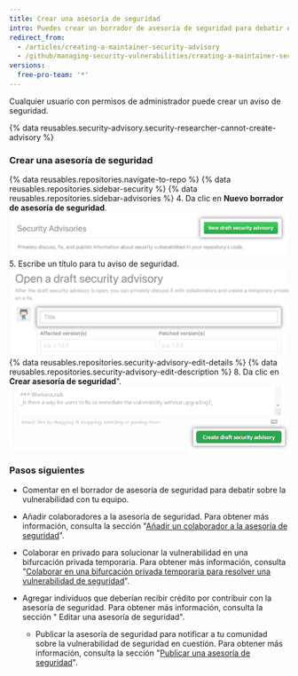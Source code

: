 ```yaml
---
title: Crear una asesoría de seguridad
intro: Puedes crear un borrador de asesoría de seguridad para debatir en privado y arreglar una vulnerabilidad de seguridad en tu proyecto de código abierto.
redirect_from:
  - /articles/creating-a-maintainer-security-advisory
  - /github/managing-security-vulnerabilities/creating-a-maintainer-security-advisory
versions:
  free-pro-team: '*'
---
```


Cualquier usuario con permisos de administrador puede crear un aviso de seguridad.

{% data reusables.security-advisory.security-researcher-cannot-create-advisory %}

### Crear una asesoría de seguridad

{% data reusables.repositories.navigate-to-repo %}
{% data reusables.repositories.sidebar-security %}
{% data reusables.repositories.sidebar-advisories %}
4. Da clic en **Nuevo borrador de asesoría de seguridad**. ![Botón Abrir aviso en borrador](/assets/images/help/security/security-advisory-new-draft-security-advisory-button.png)
5. Escribe un título para tu aviso de seguridad. ![Campo de título](/assets/images/help/security/security-advisory-title.png)
{% data reusables.repositories.security-advisory-edit-details %}
{% data reusables.repositories.security-advisory-edit-description %}
8. Da clic en **Crear asesoría de seguridad**". ![Botón para crear asesoría de seguridad](/assets/images/help/security/security-advisory-create-security-advisory-button.png)

### Pasos siguientes

- Comentar en el borrador de asesoría de seguridad para debatir sobre la vulnerabilidad con tu equipo.
- Añadir colaboradores a la asesoría de seguridad. Para obtener más información, consulta la sección "[Añadir un colaborador a la asesoría de seguridad](/github/managing-security-vulnerabilities/adding-a-collaborator-to-a-maintainer-security-advisory)".
- Colaborar en privado para solucionar la vulnerabilidad en una bifurcación privada temporaria. Para obtener más información, consulta "[Colaborar en una bifurcación privada temporaria para resolver una vulnerabilidad de seguridad](/github/managing-security-vulnerabilities/collaborating-in-a-temporary-private-fork-to-resolve-a-security-vulnerability)".
- Agregar individuos que deberían recibir crédito por contribuir con la asesoría de seguridad. Para obtener más información, consulta la sección "
Editar una asesoría de seguridad".</li> 
  
  - Publicar la asesoría de seguridad para notificar a tu comunidad sobre la vulnerabilidad de seguridad en cuestión. Para obtener más información, consulta la sección "[Publicar una asesoría de seguridad](/github/managing-security-vulnerabilities/publishing-a-security-advisory)".</ul>
